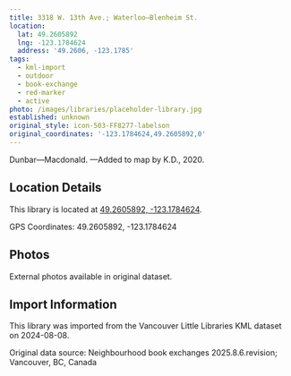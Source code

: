 ```yaml
---
title: 3318 W. 13th Ave.; Waterloo—Blenheim St.
location:
  lat: 49.2605892
  lng: -123.1784624
  address: '49.2606, -123.1785'
tags:
  - kml-import
  - outdoor
  - book-exchange
  - red-marker
  - active
photo: /images/libraries/placeholder-library.jpg
established: unknown
original_style: icon-503-FF8277-labelson
original_coordinates: '-123.1784624,49.2605892,0'
---
```

Dunbar—Macdonald.
—Added to map by K.D., 2020.

## Location Details

This library is located at [49.2605892, -123.1784624](https://www.google.com/maps?q=49.2605892,-123.1784624).

GPS Coordinates: 49.2605892, -123.1784624

## Photos

External photos available in original dataset.

## Import Information

This library was imported from the Vancouver Little Libraries KML dataset on 2024-08-08.

Original data source: Neighbourhood book exchanges 2025.8.6.revision; Vancouver, BC, Canada
